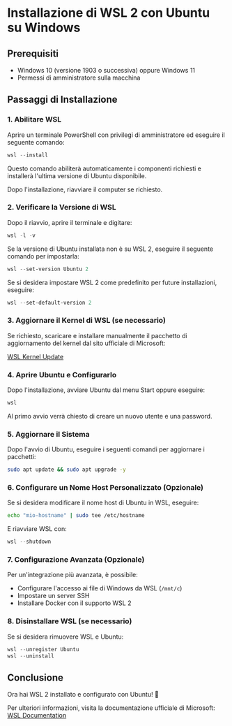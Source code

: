 # Installazione di WSL 2 con Ubuntu su Windows

## Prerequisiti
- Windows 10 (versione 1903 o successiva) oppure Windows 11
- Permessi di amministratore sulla macchina

## Passaggi di Installazione

### 1. Abilitare WSL
Aprire un terminale PowerShell con privilegi di amministratore ed eseguire il seguente comando:

```powershell
wsl --install
```

Questo comando abiliterà automaticamente i componenti richiesti e installerà l'ultima versione di Ubuntu disponibile.

Dopo l'installazione, riavviare il computer se richiesto.

### 2. Verificare la Versione di WSL
Dopo il riavvio, aprire il terminale e digitare:

```powershell
wsl -l -v
```

Se la versione di Ubuntu installata non è su WSL 2, eseguire il seguente comando per impostarla:

```powershell
wsl --set-version Ubuntu 2
```

Se si desidera impostare WSL 2 come predefinito per future installazioni, eseguire:

```powershell
wsl --set-default-version 2
```

### 3. Aggiornare il Kernel di WSL (se necessario)
Se richiesto, scaricare e installare manualmente il pacchetto di aggiornamento del kernel dal sito ufficiale di Microsoft:

[WSL Kernel Update](https://aka.ms/wsl2kernel)

### 4. Aprire Ubuntu e Configurarlo
Dopo l'installazione, avviare Ubuntu dal menu Start oppure eseguire:

```powershell
wsl
```

Al primo avvio verrà chiesto di creare un nuovo utente e una password.

### 5. Aggiornare il Sistema
Dopo l'avvio di Ubuntu, eseguire i seguenti comandi per aggiornare i pacchetti:

```bash
sudo apt update && sudo apt upgrade -y
```

### 6. Configurare un Nome Host Personalizzato (Opzionale)
Se si desidera modificare il nome host di Ubuntu in WSL, eseguire:

```bash
echo "mio-hostname" | sudo tee /etc/hostname
```

E riavviare WSL con:

```powershell
wsl --shutdown
```

### 7. Configurazione Avanzata (Opzionale)
Per un'integrazione più avanzata, è possibile:
- Configurare l'accesso ai file di Windows da WSL (`/mnt/c`)
- Impostare un server SSH
- Installare Docker con il supporto WSL 2

### 8. Disinstallare WSL (se necessario)
Se si desidera rimuovere WSL e Ubuntu:

```powershell
wsl --unregister Ubuntu
wsl --uninstall
```

## Conclusione
Ora hai WSL 2 installato e configurato con Ubuntu! 🎉

Per ulteriori informazioni, visita la documentazione ufficiale di Microsoft: [WSL Documentation](https://docs.microsoft.com/en-us/windows/wsl/)
